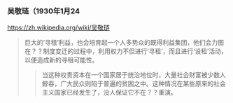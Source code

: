 ### 吴敬琏（1930年1月24
https://zh.wikipedia.org/wiki/吴敬琏
>巨大的‘寻租’利益，也会培育起一个人多势众的既得利益集团，他们会力图在？？制度变迁的过程中，利用权力不但进行‘寻租’，而且进行‘设租’活动，以便造成新的寻租可能性。
>>当这种权贵资本在一个国家居于统治地位时，大量社会财富被少数人鲸吞，广大民众则陷于普遍的贫困之中。这种情况在某些原来的社会主义国家已经发生了，没人保证它不在？？重演。